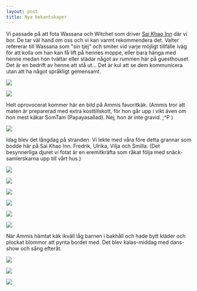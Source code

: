 ```yaml
---
layout: post
title: Nya bekantskaper
---
```


Vi passade på att fota Wassana och Witchet som driver <a
href="http://www.saikhaoinn.com/">Sai Khao Inn</a> där vi bor. De tar
väl hand om oss och vi kan varmt rekommendera det. Valter refererar
till Wassana som "sin tjej" och smiter vid varje möjligt tillfälle
iväg för att kolla om han kan få lift på hennes moppe, eller bara
hänga med henne medan hon tvättar eller städar något av rummen här på
guesthouset. Det är en bedrift av henne att stå ut... Det är kul att
se dem kommunicera utan att ha något språkligt gemensamt.

<a href="/images/drupal/IMG_0178.JPG"><img src="/images/drupal/thumbnails/IMG_0178.jpg" /></a>

<a href="/images/drupal/IMG_0174.JPG"><img src="/images/drupal/thumbnails/IMG_0174.jpg" /></a>

Helt oprovocerat kommer här en bild på Ammis favoritkäk. (Ammis tror
att maten är preparerad med extra kosttillskott, för hon går upp i
vikt även om hon mest käkar SomTam (Papayasallad). Nej, hon är inte
gravid. ;^P )

<a href="/images/drupal/IMG_0193.JPG"><img src="/images/drupal/thumbnails/IMG_0193.jpg" /></a>

Idag blev det långdag på stranden. Vi lekte med våra före detta
grannar som bodde här på Sai Khao Inn. Fredrik, Ulrika, Vilja och
Smilla. (Det besynnerliga djuret vi fotat är en eremitkräfta som råkat
följa med snäck-samlerskarna upp till vårt hus.)

<a href="/images/drupal/IMG_0236.JPG"><img src="/images/drupal/thumbnails/IMG_0236.jpg" /></a>

<a href="/images/drupal/IMG_0250.JPG"><img src="/images/drupal/thumbnails/IMG_0250.jpg" /></a>

<a href="/images/drupal/IMG_0255.JPG"><img src="/images/drupal/thumbnails/IMG_0255.jpg" /></a>

<a href="/images/drupal/IMG_0168.JPG"><img src="/images/drupal/thumbnails/IMG_0168.jpg" /></a>

<a href="/images/drupal/IMG_0167.JPG"><img src="/images/drupal/thumbnails/IMG_0167.jpg" /></a>

<a href="/images/drupal/IMG_0235.JPG"><img src="/images/drupal/thumbnails/IMG_0235.jpg" /></a>

När Ammis hämtat käk ikväll låg barnen i bakhåll och hade bytt kläder
och plockat blommor att pynta bordet med. Det blev kalas-middag med
dans-show och sång efteråt.

<a href="/images/drupal/IMG_0261.JPG"><img src="/images/drupal/thumbnails/IMG_0261.jpg" /></a>

<a href="/images/drupal/IMG_0262.JPG"><img src="/images/drupal/thumbnails/IMG_0262.jpg" /></a>

<a href="/images/drupal/IMG_0265.JPG"><img src="/images/drupal/thumbnails/IMG_0265.jpg" /></a>


